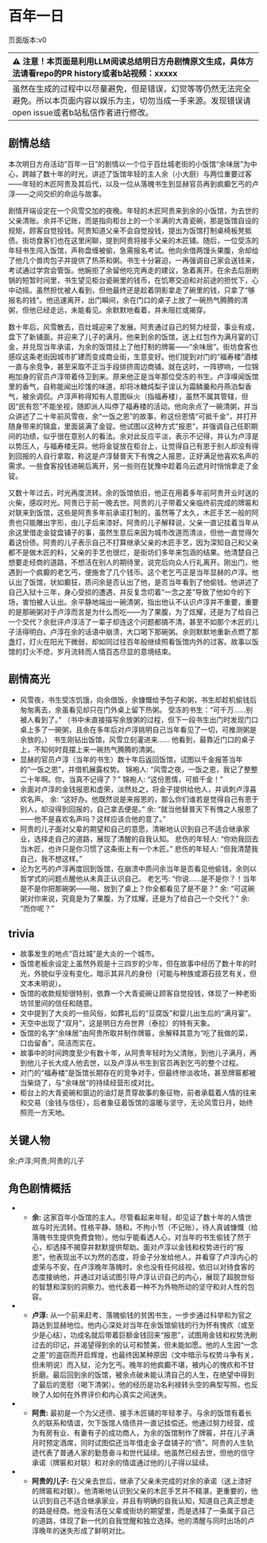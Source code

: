 # 百年一日
页面版本:v0
 

| :warning: 注意！本页面是利用LLM阅读总结明日方舟剧情原文生成，具体方法请看repo的PR history或者b站视频：xxxxx           |
|:----------------------------|
| 虽然在生成的过程中以尽量避免，但是错误，幻觉等等仍然无法完全避免。所以本页面内容以娱乐为主，切勿当成一手来源。发现错误请open issue或者b站私信作者进行修改。|



## 剧情总结
本次明日方舟活动“百年一日”的剧情以一个位于百灶城老街的小饭馆“余味居”为中心，跨越了数十年的时光，讲述了饭馆年轻的主人余（小大厨）与两位重要过客——年轻的木匠阿贵及其后代，以及一位从落魄书生到显赫官员再到疯癫乞丐的卢淳——之间交织的命运与故事。

剧情开端设定在一个风雪交加的夜晚。年轻的木匠阿贵来到余的小饭馆，为去世的父亲清账。余并不记账，而是指向柜台上的一个半满的大青瓷碗，那是饭馆自设的规矩，顾客自觉投钱。阿贵知道父亲不会自觉投钱，提出为饭馆打制桌椅板凳抵债。街坊食客们也在这里闲聊，提到阿贵将接手父亲的木匠铺。随后，一位受冻的年轻书生闯入饭馆，声称盘缠被偷，急需报名考试。他向余借两馒头果腹，余却给了他几个兽肉包子并提供了热茶和粥。书生十分窘迫，一再强调自己家会送钱来，考试通过学宫会管饭。他婉拒了余留他吃完再走的建议，急着离开。在余去后厨刷锅的短暂时间里，书生望见柜台瓷碗里的钱币，在饥寒交迫和对前途的担忧下，心中动摇。虽然担忧被人看到，但他最终还是趁着阴影拿走了碗里的钱，只拿了“够报名的钱”。他迅速离开，出门瞬间，余在门口的桌子上放了一碗热气腾腾的清粥，但他已经走远，未能看见。余默默地看着，并未阻拦或揭穿。

数十年后，风雪散去，百灶城迎来了发展。阿贵通过自己的努力经营，事业有成，盘下了新铺面，并迎来了儿子的满月。他来到余的饭馆，送上红包作为满月宴的订金，并兑现当年承诺，为余的饭馆挂上了他打制的牌匾——“余味居”。街坊食客也感叹这条老街因城市扩建而变成商业街，生意变好。他们提到对门的“福寿楼”酒楼一直与余竞争，甚至采取不正当手段排挤周边商铺。就在这时，一阵锣响，一位锦袍加身的官员卢淳带着侍卫到来。原来他正是当年那位受冻的书生。卢淳嗅闻饭馆里的香气，自称能闻出珍馐的味道，却将冰糖炖梨子误认为霜鳞羹和丹燕泊梨香气，被余调侃。卢淳声称得知有人意图纵火（指福寿楼），虽然不属其管辖，但因“民有怨”不能坐视，随即派人叫停了福寿楼的活动。他向余点了一碗清粥，并当众讲述了二十年前风雪夜，余“一饭之恩”的故事，称这份恩情“可抵千金”，并打开随身带来的锦盒，里面装满了金锭。他试图以这种方式“报恩”，并强调自己任职期间的功绩，似乎很在意别人的看法。余对此反应平淡，表示不记得，并认为卢淳是以势压人，与福寿楼无异。他将金锭放在柜台上，让觉得自己有恩于别人却没有得到回报的人自行拿取，称这是卢淳替普天下有愧之人报恩，正好满足他喜欢名声的需求。一些食客投钱进碗后离开，另一些则在犹豫中趁着乌云遮月时悄悄拿走了金锭。

又数十年过去，时光再度流转。余的饭馆依旧，他正在用着多年前阿贵开业时送的火柴，感叹时光。阿贵已于前一晚去世。阿贵的儿子带着父亲临终前完成的牌匾和对联来到饭馆，这些是阿贵多年前承诺打制的，虽然等了太久，木匠手艺一般的阿贵也只能雕出字形，由儿子后来漆好。阿贵的儿子解释说，父亲一直记挂着当年从余这里借走金锭盘铺子的事，虽然生意后来因为城市改道而清淡，但他一直觉得欠着这份债。阿贵的儿子表示自己不打算继承父亲的木匠手艺，因为深知自己和父亲都不是做木匠的料，父亲的手艺也很烂，是街坊们多年来包涵的结果。他清楚自己想要走经商的道路，不想活在别人的期待里，说完后向众人行礼离开。刚出门，他遇到一个疯癫的老乞丐，便施舍了几个钱币。这个老乞丐正是当年显赫的卢淳。他认出了饭馆，状如癫狂，质问余是否认出了他，是否当年看到了他偷钱。他讲述了自己入狱十三年，身心受损的遭遇，并反复念叨着“一念之差”导致了他如今的下场，害怕被人认出。余平静地端出一碗清粥，指出他认不认识卢淳并不重要，重要的是那碗粥对于卢淳而言是为什么而吃——为了果腹，为了炫耀，还是为了给自己一个交代？余批评卢淳活了一辈子却连这个问题都搞不清，甚至不如那个木匠的儿子活得明白。卢淳在余的话语中崩溃，大口喝下那碗粥。余则默默地重新点燃了那盏灯，灯火在阳光下微弱，却如同过往百年般继续照看饭馆内外的过客。故事以饭馆的灯火不熄，岁月流转而人情百态尽显的意境结束。
## 剧情高光
*   风雪夜，书生受冻饥饿，向余借饭，余慷慨给予包子和粥，书生却趁机偷钱后匆匆离去，余虽看见却只在门外桌上留下热粥。
    受冻的书生：“可千万......别被人看到了。”
    （书中未直接描写余放粥的过程，但下一段书生出门时发现门口桌上多了一碗粥，且余在多年后对卢淳挑明自己当年看见了一切，可推测粥是余放的。）
    书生刚钻出饭馆，风雪立刻灌进来......
    他看到，最靠近门口的桌子上，不知何时竟摆上来一碗热气腾腾的清粥。
*   显赫的官员卢淳（当年的书生）数十年后返回饭馆，试图以千金报答当年的“一饭之恩”，并借机展露权势。
    锦袍人: “风雪之夜，一饭之恩，我记了整整二十年啊。你，当真不记得了？”
    锦袍人: “这份恩情，可抵千金！”
*   余面对卢淳的金钱报恩和虚荣，淡然处之，将金子提供给他人，并讽刺卢淳喜欢名声。
    余: “这好办。他既然说是来报恩的，那么你们谁若是觉得自己有恩于别人，却没得到回报的，自己拿去便是。”
    余: “就当他替普天下有愧之人报恩了——他不是喜欢名声吗？这样应该合他的意了。”
*   阿贵的儿子面对父辈的期望和自己的意愿，清晰地认识到自己不适合继承家业，选择走自己的道路，展现了清醒的自我认知。
    悲伤的年轻人: “你劝我回去当木匠，也许只是你习惯了这条街上有一个木匠。”
    悲伤的年轻人: “但我清楚我自己，我不想这样。”
*   沦为乞丐的卢淳再度回到饭馆，在崩溃中质问余当年是否看见他偷钱，余则以哲学式的问题点醒他从未真正认识自己。
    老乞丐: “你说......是不是你？！当年是不是你把那碗粥——啪，放到了桌上？你全都看见了是不是？”
    余: “可这碗粥对你来说，究竟是为了果腹，为了炫耀，还是为了给自己一个交代？”
    余: “而你呢？”
## trivia
*   故事发生的地点“百灶城”是大炎的一个城市。
*   饭馆老板余设定上虽然外观是十三四岁的少年，但在故事中经历了数十年的时光，外貌似乎没有变化，暗示其非凡的身份（可能与种族或源石技艺有关，但文本未明说）。
*   饭馆的收款规矩很特别，依靠一个大青瓷碗让顾客自觉投钱，体现了一种老街坊邻里间的信任和随意。
*   文中提到了大炎的一些风俗，如葬礼后的“豆腐饭”和婴儿出生后的“满月宴”。
*   天空中出现了“双月”，这是明日方舟世界（泰拉）的特有天象。
*   饭馆的名字“余味居”由阿贵所取并制作牌匾，余解释其意为“吃了我做的菜，口齿留香”，简洁而实在。
*   故事中的时间跨度至少有数十年，从阿贵年轻时为父清账，到他儿子满月，再到他儿子长大成人他去世，以及卢淳从书生到官员再到乞丐的整个过程。
*   对门的“福寿楼”是饭馆长期存在的竞争对手，但最终惨淡收场，甚至牌匾都被当柴烧了，与“余味居”的持续经营形成对比。
*   柜台上的大青瓷碗和窗边的油灯是贯穿故事的象征物，前者承载着人情的往来和交易（金钱与信任），后者象征着饭馆的温暖与坚守，无论风雪日月，始终照亮一方天地。
## 关键人物
余;卢淳;阿贵;阿贵的儿子
## 角色剧情概括
-   *   **余:** 这家百年小饭馆的主人。尽管看起来年轻，却见证了数十年的人情世故与时光流转。性格平静、随和，不拘小节（不记账），待人真诚慷慨（给落魄书生提供免费食物）。他似乎能看透人心，对当年的书生偷钱了然于心，却选择不揭穿并默默提供帮助。面对卢淳以金钱和权势进行的“报恩”，他表现出不以为然的态度，将金子分发给他人，并看穿了卢淳内心的虚荣与不安。在卢淳晚年落魄时，余也没有任何歧视，依旧以对待食客的态度接纳他，并通过对话试图引导卢淳认识自己的内心，展现了超脱世俗的智慧和深刻的洞察力。他代表着一种不为外物所动的坚守和对人性的包容。
-   *   **卢淳:** 从一个前来赶考、落魄偷钱的贫困书生，一步步通过科举和为官之路达到显赫地位。他内心深处对当年在余饭馆偷钱的行为怀有愧疚（或至少是心结），功成名就后带着巨额金钱回来“报恩”，试图用金钱和权势洗刷过去的印记，并渴望得到余的认可和赞美，但未能如愿。他的人生因“一念之差”的盗窃而开启辉煌，也最终因某种原因（文中暗示与权势斗争有关，但未明说）而入狱，沦为乞丐。晚年的他疯癫不堪，被内心的愧疚和不甘折磨。最后回到余的饭馆，被余点破未能认清自己的人生，在绝望中得到了最后的宽慰（喝下清粥）。他的经历是功名利禄转头空的典型写照，也反映了人如何在外界评价和内心真实之间迷失。
-   *   **阿贵:** 最初是一个为父还债、接手木匠铺的年轻孝子。与余的饭馆有着长久的联系和情谊，欠下饭馆人情债并一直记挂偿还。他通过努力经营，成为有房有业、有妻有子的成功商人，为余的饭馆制作了牌匾，并在儿子满月时预定酒席，同时试图偿还当年借走金子盘铺子的“债”。阿贵的人生轨迹代表了普通人家的勤恳奋斗和世代延续。他虽然已经去世，但他的信守承诺（牌匾和对联）和对余的情谊通过他的儿子得以延续。
-   *   **阿贵的儿子:** 在父亲去世后，继承了父亲未完成的对余的承诺（送上漆好的牌匾和对联）。他清晰地认识到父亲的木匠手艺并不精湛，更重要的，他认识到自己不适合继承家业，并且有明确的自我认知，知道自己真正想走的路是经商。他没有活在父辈或街坊的期望里，而是选择了一条属于自己的道路，体现了新一代的自我觉醒和独立选择。他的清醒与同时出场的卢淳晚年的迷失形成了鲜明对比。